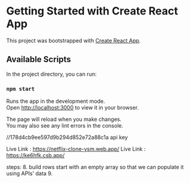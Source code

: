 # Getting Started with Create React App

This project was bootstrapped with [Create React App](https://github.com/facebook/create-react-app).

## Available Scripts

In the project directory, you can run:

### `npm start`

Runs the app in the development mode.\
Open [http://localhost:3000](http://localhost:3000) to view it in your browser.

The page will reload when you make changes.\
You may also see any lint errors in the console.

//178d4cb9ee597d9b294d852e72a88c1a api key

Live Link : https://netflix-clone-ysm.web.app/
Live Link : https://ke6hfk.csb.app/

steps: 8. build rows <Row> start with an empty array so that we can populate it using APIs' data 9.
